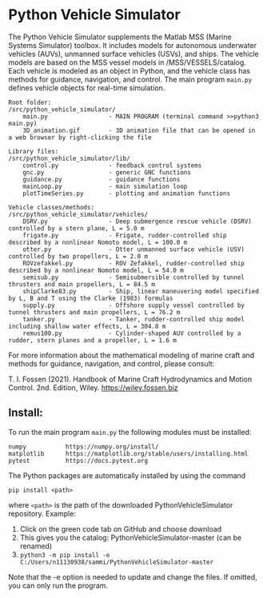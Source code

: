 # Python Vehicle Simulator

The Python Vehicle Simulator supplements the Matlab MSS (Marine Systems Simulator) toolbox. It includes models for autonomous underwater vehicles (AUVs), unmanned surface vehicles (USVs), and ships. The vehicle models are based on the MSS vessel models in /MSS/VESSELS/catalog. Each vehicle is modeled as an object in Python, and the vehicle class has methods for guidance, navigation, and control. The main program ```main.py``` defines vehicle objects for real-time simulation. 

    Root folder:
    /src/python_vehicle_simulator/ 
        main.py                 - MAIN PROGRAM (terminal command >>python3 main.py)
        3D_animation.gif        - 3D animation file that can be opened in a web browser by right-clicking the file   
        
    Library files:
    /src/python_vehicle_simulator/lib/         
        control.py              - feedback control systems
        gnc.py                  - generic GNC functions
        guidance.py             - guidance functions        
        mainLoop.py             - main simulation loop
        plotTimeSeries.py       - plotting and animation functions

    Vehicle classes/methods: 
    /src/python_vehicle_simulator/vehicles/              
        DSRV.py                 - Deep submergence rescue vehicle (DSRV) controlled by a stern plane, L = 5.0 m
        frigate.py              - Frigate, rudder-controlled ship described by a nonlinear Nomoto model, L = 100.0 m
        otter.py                - Otter unmanned surface vehicle (USV) controlled by two propellers, L = 2.0 m
        ROVzefakkel.py          - ROV Zefakkel, rudder-controlled ship described by a nonlinear Nomoto model, L = 54.0 m
        semisub.py              - Semisubmersible controlled by tunnel thrusters and main propellers, L = 84.5 m
        shipClarke83.py         - Ship, linear maneuvering model specified by L, B and T using the Clarke (1983) formulas
        supply.py               - Offshore supply vessel controlled by tunnel thrusters and main propellers, L = 76.2 m
        tanker.py               - Tanker, rudder-controlled ship model including shallow water effects, L = 304.8 m
        remus100.py             - Cylinder-shaped AUV controlled by a rudder, stern planes and a propeller, L = 1.6 m        
        
For more information about the mathematical modeling of marine craft and methods for guidance, navigation, and control, please consult:

T. I. Fossen (2021). Handbook of Marine Craft Hydrodynamics and Motion Control. 2nd. Edition, Wiley. 
https://wiley.fossen.biz

## Install:
To run the main program ```main.py``` the following modules must be installed:

    numpy           https://numpy.org/install/
    matplotlib      https://matplotlib.org/stable/users/installing.html
    pytest          https://docs.pytest.org

The Python packages are automatically installed by using the command

```pip install <path>```

where ```<path>``` is the path of the downloaded PythonVehicleSimulator repository. Example:

1. Click on the green code tab on GitHub and choose download
2. This gives you the catalog: PythonVehicleSimulator-master (can be renamed)
3. ```python3 -m pip install -e C:/Users/n11130938/sammi/PythonVehicleSimulator-master```

Note that the -e option is needed to update and change the files. If omitted, you can only run the program.
